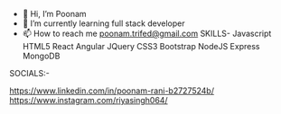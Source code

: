 - 👋 Hi, I’m Poonam
- 🌱 I’m currently learning full stack developer
- 📫 How to reach me poonam.trifed@gmail.com
SKILLS-
Javascript HTML5 React Angular JQuery CSS3 Bootstrap NodeJS Express MongoDB

SOCIALS:-

https://www.linkedin.com/in/poonam-rani-b2727524b/  https://www.instagram.com/riyasingh064/
<!---
Poonam1216/Poonam1216 is a ✨ special ✨ repository because its `README.md` (this file) appears on your GitHub profile.
You can click the Preview link to take a look at your changes.
--->
